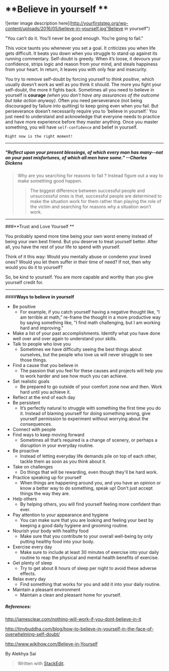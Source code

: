 

**Believe in yourself **
=================
![enter image description here](http://yourfirststep.org/wp-content/uploads/2016/05/believe-in-yourself.jpg"Believe in yourself") 

"You can’t do it. You’ll never be good enough. You’re going to fail."

This voice taunts you whenever you set a goal. It criticizes you when life gets difficult. It beats you down when you struggle to stand up against its running commentary. Self-doubt is greedy. When it’s loose, it devours your confidence, strips logic and reason from your mind, and steals happiness from your heart. In return, it leaves you with only fear and insecurity.

You try to remove self-doubt by forcing yourself to *think positive*, which usually doesn’t work as well as you think it should. The more you fight your self-doubt, the more it fights back. Sometimes all you need to believe in yourself is **courage** *(when you don’t have any assurances of the outcome but take action anyway)*. Often you need perseverance (not being discouraged by failure into quitting) to keep going even when you fail. But perseverance doesn’t necessarily require you to 'believe in yourself.' You just need to understand and <span class="special">acknowledge</span> that everyone needs to practice and have more experience before they master anything. Once you master something, you will have `self-confidence` and belief in yourself.

```Right now is the right moment! ```

---
##### *"Reflect upon your present blessings, of which every man has many--not on your past misfortunes, of which all men have some." --Charles Dickens*

>Why are you searching for reasons to fail ? 
>Instead figure out a way to make something good happen.
>>The biggest difference between successful people and unsuccessful ones is that, successful people are determined to make the situation work for them rather than playing the role of the victim and searching for reasons why a situation won’t work.

___
###**Trust and Love Yourself **

You probably spend more time being your own worst enemy instead of being your own best friend. But you deserve to treat yourself better. After all, you have the rest of your life to spend with yourself.

Think of it this way: Would you mentally abuse or condemn your loved ones? Would you let them suffer in their time of need? If not, then why would you do it to yourself?

So, be kind to yourself. You are more capable and worthy than you give yourself credit for.

----

####**Ways to believe in yourself**

 - Be positive 
	 - For example, if you catch yourself having a negative thought like, “I am terrible at math,” re-frame the thought in a more productive way by saying something like, "I find math challenging, but I am working hard and improving."
 - Make a list of your past accomplishments.  Identify what you have done well over and over again to understand your skills.
 -  Talk to people who love you
	 - Sometimes we have difficulty seeing the best things about ourselves, but the people who love us will never struggle to see those things.   
 - Find a cause that you believe in
	 - The passion that you feel for these causes and projects will help you to work harder and see how much you can achieve.
 - Set realistic goals
	 - Be prepared to go outside of your comfort zone now and then. Work hard until you achieve it. 
 - Reflect at the end of each day
 - Be persistent 
	 - It’s perfectly natural to struggle with something the first time you do it. Instead of blaming yourself for doing something wrong, give yourself permission to experiment without worrying about the consequences.
 - Connect with people
 - Find ways to keep moving forward
	 -  Sometimes all that’s required is a change of scenery, or perhaps a disruption in your everyday routine.
 - Be proactive
	 - Instead of letting everyday life demands pile on top of each other, tackle them as soon as you think about it. 
 - Take on challenges
	 - Do things that will be rewarding, even though they'll be hard work. 
 - Practice speaking up for yourself
	 - When things are happening around you, and you have an opinion or know a better way to do something, speak up! Don't just accept things the way they are. 
 - Help others
	 - By helping others, you will find yourself feeling more confident than ever.
 - Pay attention to your appearance and hygiene
	 - You can make sure that you are looking and feeling your best by keeping a good daily hygiene and grooming routine.
 - Nourish your body with healthy food
	 - Make sure that you contribute to your overall well-being by only putting healthy food into your body.
 - Exercise every day
	 - Make sure to include at least 30 minutes of exercise into your daily routine to reap the physical and mental health benefits of exercise.
 - Get plenty of sleep
	 - Try to get about 8 hours of sleep per night to avoid these adverse effects.
 - Relax every day
	 - Find something that works for you and add it into your daily routine.
 - Maintain a pleasant environment
	 -  Maintain a clean and pleasant home for yourself.




##### References:
http://jamesclear.com/nothing-will-work-if-you-dont-believe-in-it

http://tinybuddha.com/blog/how-to-believe-in-yourself-in-the-face-of-overwhelming-self-doubt/

http://www.wikihow.com/Believe-in-Yourself

By
Alekhya Sai

> Written with [StackEdit](https://stackedit.io/).

